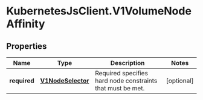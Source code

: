 # KubernetesJsClient.V1VolumeNodeAffinity

## Properties
Name | Type | Description | Notes
------------ | ------------- | ------------- | -------------
**required** | [**V1NodeSelector**](V1NodeSelector.md) | Required specifies hard node constraints that must be met. | [optional] 


